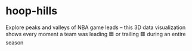 # hoop-hills
Explore peaks and valleys of NBA game leads – this 3D data visualization shows every moment a team was leading 🟦 or trailing 🟥 during an entire season
